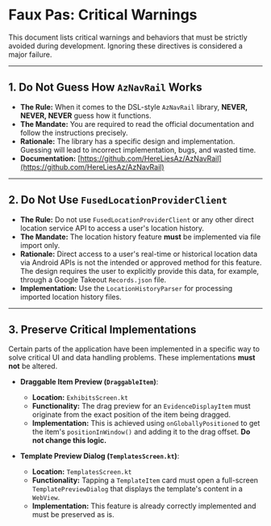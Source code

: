 # Faux Pas: Critical Warnings

This document lists critical warnings and behaviors that must be strictly avoided during development. Ignoring these directives is considered a major failure.

---

## 1. Do Not Guess How `AzNavRail` Works

-   **The Rule:** When it comes to the DSL-style `AzNavRail` library, **NEVER, NEVER, NEVER** guess how it functions.
-   **The Mandate:** You are required to read the official documentation and follow the instructions precisely.
-   **Rationale:** The library has a specific design and implementation. Guessing will lead to incorrect implementation, bugs, and wasted time.
-   **Documentation:** [https://github.com/HereLiesAz/AzNavRail](https://github.com/HereLiesAz/AzNavRail)

---

## 2. Do Not Use `FusedLocationProviderClient`

-   **The Rule:** Do not use `FusedLocationProviderClient` or any other direct location service API to access a user's location history.
-   **The Mandate:** The location history feature **must** be implemented via file import only.
-   **Rationale:** Direct access to a user's real-time or historical location data via Android APIs is not the intended or approved method for this feature. The design requires the user to explicitly provide this data, for example, through a Google Takeout `Records.json` file.
-   **Implementation:** Use the `LocationHistoryParser` for processing imported location history files.

---

## 3. Preserve Critical Implementations

Certain parts of the application have been implemented in a specific way to solve critical UI and data handling problems. These implementations **must not** be altered.

-   **Draggable Item Preview (`DraggableItem`)**:
    -   **Location:** `ExhibitsScreen.kt`
    -   **Functionality:** The drag preview for an `EvidenceDisplayItem` must originate from the exact position of the item being dragged.
    -   **Implementation:** This is achieved using `onGloballyPositioned` to get the item's `positionInWindow()` and adding it to the drag offset. **Do not change this logic.**

-   **Template Preview Dialog (`TemplatesScreen.kt`)**:
    -   **Location:** `TemplatesScreen.kt`
    -   **Functionality:** Tapping a `TemplateItem` card must open a full-screen `TemplatePreviewDialog` that displays the template's content in a `WebView`.
    -   **Implementation:** This feature is already correctly implemented and must be preserved as is.